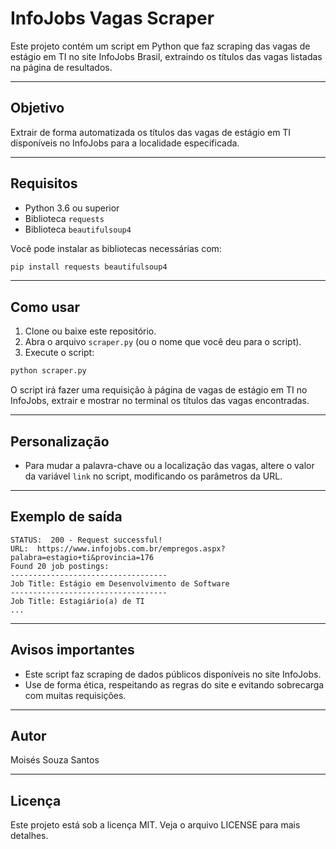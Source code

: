 # InfoJobs Vagas Scraper

Este projeto contém um script em Python que faz scraping das vagas de estágio em TI no site InfoJobs Brasil, extraindo os títulos das vagas listadas na página de resultados.

---

## Objetivo

Extrair de forma automatizada os títulos das vagas de estágio em TI disponíveis no InfoJobs para a localidade especificada.

---

## Requisitos

- Python 3.6 ou superior
- Biblioteca `requests`
- Biblioteca `beautifulsoup4`

Você pode instalar as bibliotecas necessárias com:

```bash
pip install requests beautifulsoup4
```

---

## Como usar

1. Clone ou baixe este repositório.
2. Abra o arquivo `scraper.py` (ou o nome que você deu para o script).
3. Execute o script:

```bash
python scraper.py
```

O script irá fazer uma requisição à página de vagas de estágio em TI no InfoJobs, extrair e mostrar no terminal os títulos das vagas encontradas.

---

## Personalização

- Para mudar a palavra-chave ou a localização das vagas, altere o valor da variável `link` no script, modificando os parâmetros da URL.

---

## Exemplo de saída

```
STATUS:  200 - Request successful!
URL:  https://www.infojobs.com.br/empregos.aspx?palabra=estagio+ti&provincia=176
Found 20 job postings:
-----------------------------------
Job Title: Estágio em Desenvolvimento de Software
-----------------------------------
Job Title: Estagiário(a) de TI
...
```

---

## Avisos importantes

- Este script faz scraping de dados públicos disponíveis no site InfoJobs.  
- Use de forma ética, respeitando as regras do site e evitando sobrecarga com muitas requisições.

---

## Autor

Moisés Souza Santos

---

## Licença

Este projeto está sob a licença MIT. Veja o arquivo LICENSE para mais detalhes.
